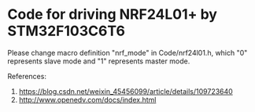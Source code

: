 # Code for driving NRF24L01+ by STM32F103C6T6

Please change macro definition "nrf_mode" in Code/nrf24l01.h, which "0" represents slave mode and "1" represents master mode.

References: 
1. https://blog.csdn.net/weixin_45456099/article/details/109723640
2. http://www.openedv.com/docs/index.html
